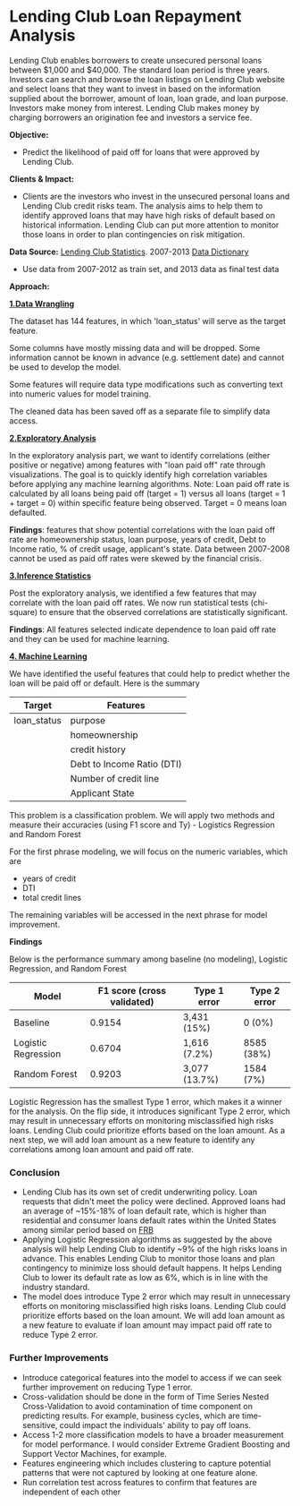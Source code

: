 # Lending Club Loan Repayment Analysis


Lending Club enables borrowers to create unsecured personal loans between $1,000 and $40,000. The standard loan period is three years. Investors can search and browse the loan listings on Lending Club website and select loans that they want to invest in based on the information supplied about the borrower, amount of loan, loan grade, and loan purpose. Investors make money from interest. Lending Club makes money by charging borrowers an origination fee and investors a service fee.

**Objective:** 
- Predict the likelihood of paid off for loans that were approved by Lending Club. 

**Clients & Impact:** 
- Clients are the investors who invest in the unsecured personal loans and Lending Club credit risks team. The analysis aims to help them to identify approved loans that may have high risks of default based on historical information. Lending Club can put more attention to monitor those loans in order to plan contingencies on risk mitigation.

**Data Source:** [Lending Club Statistics](https://www.lendingclub.com/info/download-data.action). 2007-2013 [Data Dictionary](https://github.com/sittingman/lending_repayment/blob/master/data_dict.ipynb)
- Use data from 2007-2012 as train set, and 2013 data as final test data

**Approach:**

[**1.Data Wrangling**](https://github.com/sittingman/lending_repayment/blob/master/data_wrangling.ipynb)

The dataset has 144 features, in which 'loan_status' will serve as the target feature.

Some columns have mostly missing data and will be dropped. Some information cannot be known in advance (e.g. settlement date) and cannot be used to develop the model.

Some features will require data type modifications such as converting text into numeric values for model training.

The cleaned data has been saved off as a separate file to simplify data access.

[**2.Exploratory Analysis**](https://github.com/sittingman/lending_repayment/blob/master/data_exploratory.ipynb)

In the exploratory analysis part, we want to identify correlations (either positive or negative) among features with "loan paid off" rate through visualizations. The goal is to quickly identify high correlation variables before applying any machine learning algorithms. Note: Loan paid off rate is calculated by all loans being paid off (target = 1) versus all loans (target = 1 + target = 0) within specific feature being observed. Target = 0 means loan defaulted.

**Findings**: features that show potential correlations with the loan paid off rate are homeownership status, loan purpose, years of credit, Debt to Income ratio, % of credit usage, applicant's state. Data between 2007-2008 cannot be used as paid off rates were skewed by the financial crisis.

[**3.Inference Statistics**](https://github.com/sittingman/lending_repayment/blob/master/inference_stat.ipynb)

Post the exploratory analysis, we identified a few features that may correlate with the loan paid off rates. We now run statistical tests (chi-square) to ensure that the observed correlations are statistically significant.

**Findings**: All features selected indicate dependence to loan paid off rate and they can be used for machine learning.

[**4. Machine Learning**](https://github.com/sittingman/lending_repayment/blob/master/machine_learning.ipynb)

We have identified the useful features that could help to predict whether the loan will be paid off or default.
Here is the summary

| Target | Features |
| ------ | -------- |
|loan_status| purpose |
|           | homeownership|
|           | credit history |
|           | Debt to Income Ratio (DTI)|
|           | Number of credit line |
|           | Applicant State |


This problem is a classification problem. We will apply two methods and measure their accuracies (using F1 score and Ty) - Logistics Regression and Random Forest

For the first phrase modeling, we will focus on the numeric variables, which are 
- years of credit
- DTI
- total credit lines

The remaining variables will be accessed in the next phrase for model improvement.

**Findings**

Below is the performance summary among baseline (no modeling), Logistic Regression, and Random Forest

|Model | F1 score (cross validated)| Type 1 error | Type 2 error |
|----- | -------|------|-------|
|Baseline | 0.9154| 3,431 (15%) | 0 (0%) |
|Logistic Regression | 0.6704 | 1,616 (7.2%) | 8585 (38%) |
|Random Forest | 0.9203 | 3,077 (13.7%) | 1584 (7%) |

Logistic Regression has the smallest Type 1 error, which makes it a winner for the analysis. On the flip side, it introduces significant Type 2 error, which may result in unnecessary efforts on monitoring misclassified high risks loans. Lending Club could prioritize efforts based on the loan amount. As a next step, we will add loan amount as a new feature to identify any correlations among loan amount and paid off rate.

### Conclusion

- Lending Club has its own set of credit underwriting policy. Loan requests that didn't meet the policy were declined. Approved loans had an average of ~15%-18% of loan default rate, which is higher than residential and consumer loans default rates within the United States among similar period based on [FRB](https://www.federalreserve.gov/releases/chargeoff/delallsa.htm)
- Applying Logistic Regression algorithms as suggested by the above analysis will help Lending Club to identify ~9% of the high risks loans in advance. This enables Lending Club to monitor those loans and plan contingency to minimize loss should default happens. It helps Lending Club to lower its default rate as low as 6%, which is in line with the industry standard.
- The model does introduce Type 2 error which may result in unnecessary efforts on monitoring misclassified high risks loans. Lending Club could prioritize efforts based on the loan amount. We will add loan amount as a new feature to evaluate if loan amount may impact paid off rate to reduce Type 2 error.

### Further Improvements

- Introduce categorical features into the model to access if we can seek further improvement on reducing Type 1 error.
- Cross-validation should be done in the form of Time Series Nested Cross-Validation to avoid contamination of time component on predicting results. For example, business cycles, which are time-sensitive, could impact the individuals' ability to pay off loans.
- Access 1-2 more classification models to have a broader measurement for model performance. I would consider Extreme Gradient Boosting and Support Vector Machines, for example.
- Features engineering which includes clustering to capture potential patterns that were not captured by looking at one feature alone.
- Run correlation test across features to confirm that features are independent of each other



